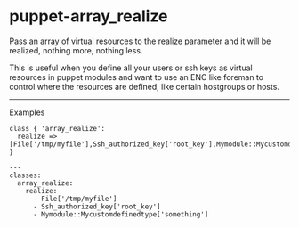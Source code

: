 # puppet-array_realize

Pass an array of virtual resources to the realize parameter and it will be realized, nothing more, nothing less.

This is useful when you define all your users or ssh keys as virtual resources in puppet modules and want to use an ENC like foreman to control where the resources are defined, like certain hostgroups or hosts.

---

Examples
```
class { 'array_realize':
  realize => [File['/tmp/myfile'],Ssh_authorized_key['root_key'],Mymodule::Mycustomdefinedtype['something']]
}
```
```
---
classes:
  array_realize:
    realize:
      - File['/tmp/myfile']
      - Ssh_authorized_key['root_key']
      - Mymodule::Mycustomdefinedtype['something']
```
